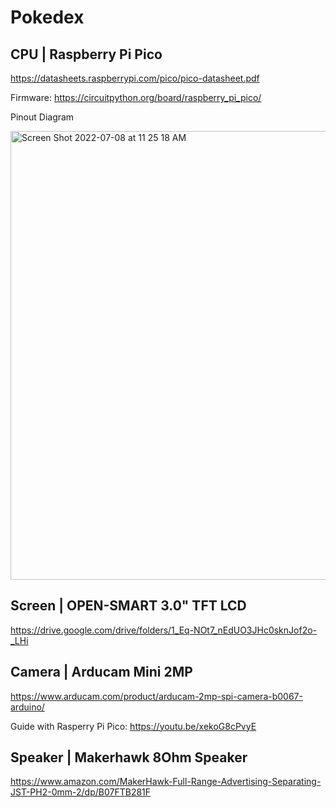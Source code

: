 # Pokedex

## CPU | Raspberry Pi Pico
https://datasheets.raspberrypi.com/pico/pico-datasheet.pdf

Firmware: https://circuitpython.org/board/raspberry_pi_pico/

Pinout Diagram

<img width="718" alt="Screen Shot 2022-07-08 at 11 25 18 AM" src="https://user-images.githubusercontent.com/6970764/178049438-baa1260c-0dfe-49e1-8dfb-d6cc46720f99.png">

## Screen | OPEN-SMART 3.0" TFT LCD
https://drive.google.com/drive/folders/1_Eq-NOt7_nEdUO3JHc0sknJof2o-_LHi


## Camera | Arducam Mini 2MP
https://www.arducam.com/product/arducam-2mp-spi-camera-b0067-arduino/

Guide with Rasperry Pi Pico: https://youtu.be/xekoG8cPvyE

## Speaker | Makerhawk 8Ohm Speaker
https://www.amazon.com/MakerHawk-Full-Range-Advertising-Separating-JST-PH2-0mm-2/dp/B07FTB281F

